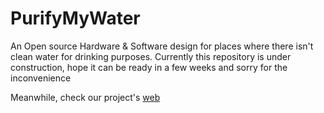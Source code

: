 # PurifyMyWater
An Open source Hardware &amp; Software design for places where there isn't clean water for drinking purposes.
Currently this repository is under construction, hope it can be ready in a few weeks and sorry for the inconvenience

Meanwhile, check our project's [web](https://vacmg.github.io/PurifyMyWater)
